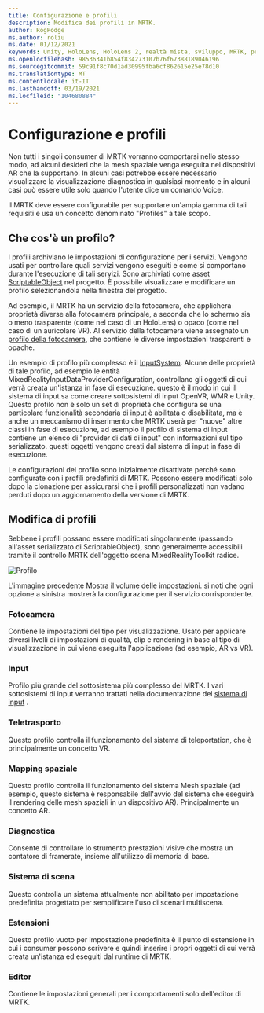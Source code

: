 ```yaml
---
title: Configurazione e profili
description: Modifica dei profili in MRTK.
author: RogPodge
ms.author: roliu
ms.date: 01/12/2021
keywords: Unity, HoloLens, HoloLens 2, realtà mista, sviluppo, MRTK, profilo MRTK
ms.openlocfilehash: 98536341b854f834273107b76f67388189046196
ms.sourcegitcommit: 59c91f8c70d1ad30995fba6cf862615e25e78d10
ms.translationtype: MT
ms.contentlocale: it-IT
ms.lasthandoff: 03/19/2021
ms.locfileid: "104680884"
---
```

# <a name="configuration-and-profiles"></a>Configurazione e profili

Non tutti i singoli consumer di MRTK vorranno comportarsi nello stesso modo, ad alcuni desideri che la mesh spaziale venga eseguita nei dispositivi AR che la supportano. In alcuni casi potrebbe essere necessario visualizzare la visualizzazione diagnostica in qualsiasi momento e in alcuni casi può essere utile solo quando l'utente dice un comando Voice.

Il MRTK deve essere configurabile per supportare un'ampia gamma di tali requisiti e usa un concetto denominato "Profiles" a tale scopo.

## <a name="what-is-a-profile"></a>Che cos'è un profilo?

I profili archiviano le impostazioni di configurazione per i servizi. Vengono usati per controllare quali servizi vengono eseguiti e come si comportano durante l'esecuzione di tali servizi. Sono archiviati come asset [ScriptableObject](https://docs.unity3d.com/Manual/class-ScriptableObject.html) nel progetto. È possibile visualizzare e modificare un profilo selezionandola nella finestra del progetto.

Ad esempio, il MRTK ha un servizio della fotocamera, che applicherà proprietà diverse alla fotocamera principale, a seconda che lo schermo sia o meno trasparente (come nel caso di un HoloLens) o opaco (come nel caso di un auricolare VR). Al servizio della fotocamera viene assegnato un [profilo della fotocamera](https://github.com/microsoft/MixedRealityToolkit-Unity/blob/mrtk_release/Assets/MixedRealityToolkit/Definitions/MixedRealityCameraProfile.cs), che contiene le diverse impostazioni trasparenti e opache.

Un esempio di profilo più complesso è il [InputSystem](https://github.com/microsoft/MixedRealityToolkit-Unity/blob/mrtk_release/Assets/MixedRealityToolkit/Definitions/InputSystem/MixedRealityInputSystemProfile.cs).
Alcune delle proprietà di tale profilo, ad esempio le entità MixedRealityInputDataProviderConfiguration, controllano gli oggetti di cui verrà creata un'istanza in fase di esecuzione. questo è il modo in cui il sistema di input sa come creare sottosistemi di input OpenVR, WMR e Unity. Questo profilo non è solo un set di proprietà che configura se una particolare funzionalità secondaria di input è abilitata o disabilitata, ma è anche un meccanismo di inserimento che MRTK userà per "nuove" altre classi in fase di esecuzione, ad esempio il profilo di sistema di input contiene un elenco di "provider di dati di input" con informazioni sul tipo serializzato. questi oggetti vengono creati dal sistema di input in fase di esecuzione.

Le configurazioni del profilo sono inizialmente disattivate perché sono configurate con i profili predefiniti di MRTK.
Possono essere modificati solo dopo la clonazione per assicurarsi che i profili personalizzati non vadano perduti dopo un aggiornamento della versione di MRTK.

## <a name="modifying-profiles"></a>Modifica di profili

Sebbene i profili possano essere modificati singolarmente (passando all'asset serializzato di ScriptableObject), sono generalmente accessibili tramite il controllo MRTK dell'oggetto scena MixedRealityToolkit radice.

![Profilo](../features/images/profiles/input_profile.png)

L'immagine precedente Mostra il volume delle impostazioni. si noti che ogni opzione a sinistra mostrerà la configurazione per il servizio corrispondente.

### <a name="camera"></a>Fotocamera

Contiene le impostazioni del tipo per visualizzazione. Usato per applicare diversi livelli di impostazioni di qualità, clip e rendering in base al tipo di visualizzazione in cui viene eseguita l'applicazione (ad esempio, AR vs VR).

### <a name="input"></a>Input

Profilo più grande del sottosistema più complesso del MRTK. I vari sottosistemi di input verranno trattati nella documentazione del [sistema di input](Terminology.md) .

### <a name="teleport"></a>Teletrasporto

Questo profilo controlla il funzionamento del sistema di teleportation, che è principalmente un concetto VR.

### <a name="spatial-mapping"></a>Mapping spaziale

Questo profilo controlla il funzionamento del sistema Mesh spaziale (ad esempio, questo sistema è responsabile dell'avvio del sistema che eseguirà il rendering delle mesh spaziali in un dispositivo AR). Principalmente un concetto AR.

### <a name="diagnostics"></a>Diagnostica

Consente di controllare lo strumento prestazioni visive che mostra un contatore di framerate, insieme all'utilizzo di memoria di base.

### <a name="scene-system"></a>Sistema di scena

Questo controlla un sistema attualmente non abilitato per impostazione predefinita progettato per semplificare l'uso di scenari multiscena.

### <a name="extensions"></a>Estensioni

Questo profilo vuoto per impostazione predefinita è il punto di estensione in cui i consumer possono scrivere e quindi inserire i propri oggetti di cui verrà creata un'istanza ed eseguiti dal runtime di MRTK.

### <a name="editor"></a>Editor

Contiene le impostazioni generali per i comportamenti solo dell'editor di MRTK.
